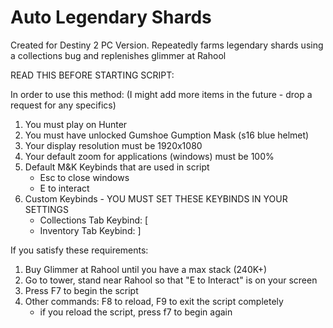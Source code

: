 # Auto Legendary Shards
 Created for Destiny 2 PC Version. Repeatedly farms legendary shards using a collections bug and replenishes glimmer at Rahool

 READ THIS BEFORE STARTING SCRIPT:
 
 In order to use this method:
 (I might add more items in the future - drop a request for any specifics)
1. You must play on Hunter
2. You must have unlocked Gumshoe Gumption Mask (s16 blue helmet)
3. Your display resolution must be 1920x1080
4. Your default zoom for applications (windows) must be 100%
5. Default M&K Keybinds that are used in script 
    - Esc to close windows
    - E to interact
6. Custom Keybinds - YOU MUST SET THESE KEYBINDS IN YOUR SETTINGS
    - Collections Tab Keybind: [
    - Inventory Tab Keybind: ]

 If you satisfy these requirements:
 1. Buy Glimmer at Rahool until you have a max stack (240K+) 
 2. Go to tower, stand near Rahool so that "E to Interact" is on your screen
 3. Press F7 to begin the script
 4. Other commands: F8 to reload, F9 to exit the script completely
    - if you reload the script, press f7 to begin again
